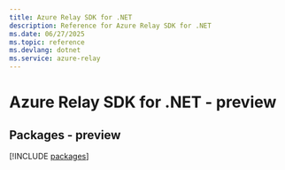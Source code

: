 ```yaml
---
title: Azure Relay SDK for .NET
description: Reference for Azure Relay SDK for .NET
ms.date: 06/27/2025
ms.topic: reference
ms.devlang: dotnet
ms.service: azure-relay
---
```

# Azure Relay SDK for .NET - preview
## Packages - preview
[!INCLUDE [packages](relay-index.md)]